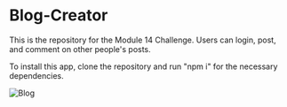 # Blog-Creator
This is the repository for the Module 14 Challenge. Users can login, post, and comment on other people's posts.

To install this app, clone the repository and run "npm i" for the necessary dependencies.


![Blog](https://github.com/james661/Blog-Creator/assets/131474339/599d45fe-1496-4a51-91f6-313eba326b51)
